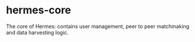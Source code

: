 # hermes-core
The core of Hermes: contains user management, peer to peer matchmaking and data harvesting logic.
